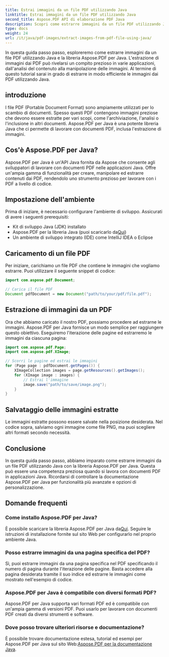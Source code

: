```yaml
---
title: Estrai immagini da un file PDF utilizzando Java
linktitle: Estrai immagini da un file PDF utilizzando Java
second_title: Aspose.PDF API di elaborazione PDF Java
description: Scopri come estrarre immagini da un file PDF utilizzando Java con Aspose.PDF per Java. Guida passo passo con il codice sorgente. Sblocca subito l'estrazione delle immagini PDF.
type: docs
weight: 24
url: /it/java/pdf-images/extract-images-from-pdf-file-using-java/
---
```


In questa guida passo passo, esploreremo come estrarre immagini da un file PDF utilizzando Java e la libreria Aspose.PDF per Java. L'estrazione di immagini dai PDF può rivelarsi un compito prezioso in varie applicazioni, dall'analisi del contenuto alla manipolazione delle immagini. Al termine di questo tutorial sarai in grado di estrarre in modo efficiente le immagini dai PDF utilizzando Java.

## introduzione

I file PDF (Portable Document Format) sono ampiamente utilizzati per lo scambio di documenti. Spesso questi PDF contengono immagini preziose che devono essere estratte per vari scopi, come l'archiviazione, l'analisi o l'inclusione in altri documenti. Aspose.PDF per Java è una potente libreria Java che ci permette di lavorare con documenti PDF, inclusa l'estrazione di immagini.

## Cos'è Aspose.PDF per Java?

Aspose.PDF per Java è un'API Java fornita da Aspose che consente agli sviluppatori di lavorare con documenti PDF nelle applicazioni Java. Offre un'ampia gamma di funzionalità per creare, manipolare ed estrarre contenuti dai PDF, rendendolo uno strumento prezioso per lavorare con i PDF a livello di codice.

## Impostazione dell'ambiente

Prima di iniziare, è necessario configurare l'ambiente di sviluppo. Assicurati di avere i seguenti prerequisiti:

- Kit di sviluppo Java (JDK) installato
-  Aspose.PDF per la libreria Java (puoi scaricarlo da[Qui](https://releases.aspose.com/pdf/java/))
- Un ambiente di sviluppo integrato (IDE) come IntelliJ IDEA o Eclipse

## Caricamento di un file PDF

Per iniziare, carichiamo un file PDF che contiene le immagini che vogliamo estrarre. Puoi utilizzare il seguente snippet di codice:

```java
import com.aspose.pdf.Document;

// Carica il file PDF
Document pdfDocument = new Document("path/to/your/pdf/file.pdf");
```

## Estrazione di immagini da un PDF

Ora che abbiamo caricato il nostro PDF, possiamo procedere ad estrarne le immagini. Aspose.PDF per Java fornisce un modo semplice per raggiungere questo obiettivo. Eseguiremo l'iterazione delle pagine ed estrarremo le immagini da ciascuna pagina:

```java
import com.aspose.pdf.Page;
import com.aspose.pdf.XImage;

// Scorri le pagine ed estrai le immagini
for (Page page : pdfDocument.getPages()) {
    XImageCollection images = page.getResources().getImages();
    for (XImage image : images) {
        // Estrai l'immagine
        image.save("path/to/save/image.png");
    }
}
```

## Salvataggio delle immagini estratte

Le immagini estratte possono essere salvate nella posizione desiderata. Nel codice sopra, salviamo ogni immagine come file PNG, ma puoi scegliere altri formati secondo necessità.

## Conclusione

In questa guida passo passo, abbiamo imparato come estrarre immagini da un file PDF utilizzando Java con la libreria Aspose.PDF per Java. Questa può essere una competenza preziosa quando si lavora con documenti PDF in applicazioni Java. Ricordarsi di controllare la documentazione Aspose.PDF per Java per funzionalità più avanzate e opzioni di personalizzazione.

## Domande frequenti

### Come installo Aspose.PDF per Java?

 È possibile scaricare la libreria Aspose.PDF per Java da[Qui](https://releases.aspose.com/pdf/java/). Seguire le istruzioni di installazione fornite sul sito Web per configurarlo nel proprio ambiente Java.

### Posso estrarre immagini da una pagina specifica del PDF?

Sì, puoi estrarre immagini da una pagina specifica nel PDF specificando il numero di pagina durante l'iterazione delle pagine. Basta accedere alla pagina desiderata tramite il suo indice ed estrarre le immagini come mostrato nell'esempio di codice.

### Aspose.PDF per Java è compatibile con diversi formati PDF?

Aspose.PDF per Java supporta vari formati PDF ed è compatibile con un'ampia gamma di versioni PDF. Puoi usarlo per lavorare con documenti PDF creati da diversi strumenti e software.

### Dove posso trovare ulteriori risorse e documentazione?

È possibile trovare documentazione estesa, tutorial ed esempi per Aspose.PDF per Java sul sito Web:[Aspose.PDF per la documentazione Java](https://reference.aspose.com/pdf/java/).